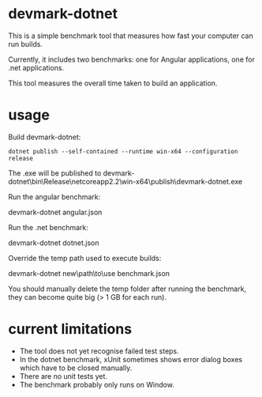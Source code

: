﻿# devmark-dotnet

This is a simple benchmark tool that measures how fast your computer can run builds.

Currently, it includes two benchmarks: one for Angular applications, one for .net applications.

This tool measures the overall time taken to build an application.

# usage

Build devmark-dotnet:


`dotnet publish --self-contained --runtime win-x64 --configuration release`

The .exe will be published to devmark-dotnet\bin\Release\netcoreapp2.2\win-x64\publish\devmark-dotnet.exe


Run the angular benchmark:

devmark-dotnet angular.json


Run the .net benchmark:

devmark-dotnet dotnet.json


Override the temp path used to execute builds:

devmark-dotnet new\path\to\use benchmark.json

You should manually delete the temp folder after running the benchmark, they can become quite big (> 1 GB for each run).


# current limitations

- The tool does not yet recognise failed test steps.
- In the dotnet benchmark, xUnit sometimes shows error dialog boxes which have to be closed manually.
- There are no unit tests yet.
- The benchmark probably only runs on Window.


